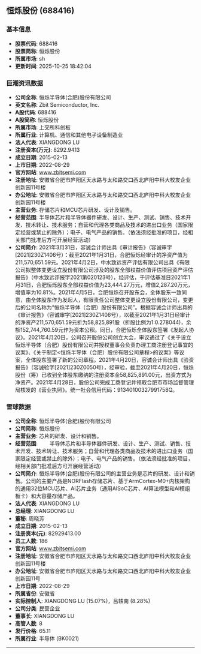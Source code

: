 ## 恒烁股份 (688416)

### 基本信息

- **股票代码**: 688416
- **股票简称**: 恒烁股份
- **所属市场**: sh
- **更新时间**: 2025-10-25 18:42:04

### 巨潮资讯数据

- **公司全称**: 恒烁半导体(合肥)股份有限公司
- **英文名称**: Zbit Semiconductor, Inc.
- **A股代码**: 688416
- **A股简称**: 恒烁股份
- **所属市场**: 上交所科创板
- **所属行业**: 计算机、通信和其他电子设备制造业
- **法人代表**: XIANGDONG LU
- **注册资本(万元)**: 8292.9413
- **成立日期**: 2015-02-13
- **上市日期**: 2022-08-29
- **官方网站**: www.zbitsemi.com
- **注册地址**: 安徽省合肥市庐阳区天水路与太和路交口西北庐阳中科大校友企业创新园11号楼
- **办公地址**: 安徽省合肥市庐阳区天水路与太和路交口西北庐阳中科大校友企业创新园11号楼
- **主营业务**: 存储芯片和MCU芯片研发、设计及销售。
- **经营范围**: 半导体芯片和半导体器件研发、设计、生产、测试、销售、技术开发、技术转让、技术服务；自营和代理各类商品及技术的进出口业务（国家限定经营或禁止的除外）；电子、电气产品的销售。（依法须经批准的项目，经相关部门批准后方可开展经营活动）
- **公司简介**: 2021年3月31日，容诚会计师出具《审计报告》（容诚审字[2021]230Z1406号）：截至2021年1月31日，合肥恒烁经审计的净资产值为211,570,651.59元。2021年4月2日，中水致远资产评估有限公司出具《有限公司拟整体变更设立股份有限公司涉及的股东全部权益价值评估项目资产评估报告》（中水致远评报字2021第020123号），经评估，于评估基准日2021年1月31日，合肥恒烁股东全部权益价值为23,444.27万元，增值2,287.20万元，增值率为10.81%。2021年4月5日，合肥恒烁召开股东会，全体股东一致同意，由全体股东作为发起人，有限责任公司整体变更设立股份有限公司，变更后的公司名称为“恒烁半导体（合肥）股份有限公司”。根据容诚会计师出具的《审计报告》（容诚审字[2021]230Z1406号），以截至2021年1月31日经审计的净资产211,570,651.59元折为58,825,891股（折股比例为1:0.278044)，余额152,744,760.59元作为资本公积。同日，合肥恒烁全体股东签署《发起人协议》。2021年4月20日，公司召开股份公司创立大会，审议通过了《关于设立恒烁半导体（合肥）股份有限公司并授权董事会负责办理工商注册登记事宜的议案》、《关于制定<恒烁半导体（合肥）股份有限公司章程>的议案》等议案，全体股东签署了新的公司章程。2021年4月20日，容诚会计师出具《验资报告》（容诚验字[2021]230Z0050号），经审验，截至2021年4月20日，恒烁股份（筹）已收到全体股东缴纳的注册资本金58,825,891.00元，出资方式为净资产。2021年4月28日，股份公司完成工商登记并领取合肥市市场监督管理局核发的《营业执照》。统一社会信用代码：91340100327991758Q。

### 雪球数据

- **公司全称**: 恒烁半导体(合肥)股份有限公司
- **公司简称**: 恒烁股份
- **主营业务**: 芯片的研发、设计和销售。
- **经营范围**: 　　半导体芯片和半导体器件研发、设计、生产、测试、销售、技术开发、技术转让、技术服务；自营和代理各类商品及技术的进出口业务（国家限定经营或禁止的除外）；电子、电气产品的销售。（依法须经批准的项目，经相关部门批准后方可开展经营活动）
- **公司简介**: 恒烁半导体(合肥)股份有限公司的主营业务是芯片的研发、设计和销售。公司的主要产品是NORFlash存储芯片、基于ArmCortex-M0+内核架构的通用32位MCU芯片、AI芯片业务（通用AISoC芯片、AI算法模型和AI模组板卡）和大容量存储产品。
- **法人代表**: XIANGDONG LU
- **总经理**: XIANGDONG LU
- **董秘**: 周晓芳
- **成立日期**: 2015-02-13
- **注册资本(元)**: 82929413.00
- **员工人数**: 186
- **官方网站**: www.zbitsemi.com
- **注册地址**: 安徽省合肥市庐阳区天水路与太和路交口西北庐阳中科大校友企业创新园11号楼
- **办公地址**: 安徽省合肥市庐阳区天水路与太和路交口西北庐阳中科大校友企业创新园11号
- **上市日期**: 2022-08-29
- **所属省份**: 安徽省
- **实际控制人**: XIANGDONG LU (15.07%)，吕轶南 (8.28%)
- **公司分类**: 民营企业
- **董事长**: XIANGDONG LU
- **高管人数**: 8
- **发行价格**: 65.11
- **所属行业**: 半导体 (BK0021)

---
